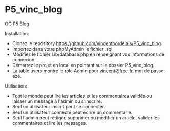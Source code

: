 # P5_vinc_blog
OC P5 Blog

Installation:
- Clonez le repository https://github.com/vincentbordelais/P5_vinc_blog.
- Importez dans votre phpMyAdmin le fichier .sql.
- Modifiez le fichier Lib/database.php en renseignant vos informations de connexion.
- Démarrez le projet en local en pointant sur le dossier P5_vinc_blog.
- La table users montre le role Admin pour vincent@free.fr, mot de passe: aze.


Utilisation:
- Tout le monde peut lire les articles et les commentaires validés ou laisser un message à l'admin ou s'inscrire.
- Seul un utilisateur inscrit peut se connecter.
- Seul un utilisateur connecté peut écrire un commentaire.
- Seul l'admin peut rédiger, supprimer ou modifier un article, valider les commentaires et lire les messages.




